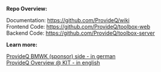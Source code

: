 **Repo Overview:** 

Documentation: https://github.com/ProvideQ/wiki <br>
Frontend Code: https://github.com/ProvideQ/toolbox-web <br>
Backend Code: https://github.com/ProvideQ/toolbox-server <br>

**Learn more:** 

[ProvideQ BMWK (sponsor) side - in german](https://www.digitale-technologien.de/DT/Navigation/DE/ProgrammeProjekte/AktuelleTechnologieprogramme/Quanten_Computing/Projekte/ProvideQ/provideq.html) <br>
[ProvideQ Overview @ KIT - in english](https://tva.kastel.kit.edu/english/research_177.php) 
